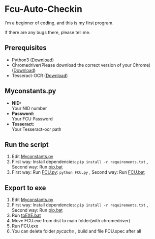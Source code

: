 # Fcu-Auto-Checkin
I'm a beginner of coding, and this is my first program.

If there are any bugs there, please tell me.

## Prerequisites  
  
 - Python3 ([Download](https://www.python.org/downloads/))
 - Chromedriver(Please download the correct version of your Chrome) ([Download](https://chromedriver.chromium.org/downloads))
 - Tesseract-OCR ([Download](https://github.com/UB-Mannheim/tesseract/wiki))

## Myconstants.py
 - **NID:**  
Your NID number
 - **Password:**  
Your FCU Password
 - **Tesseract:**  
Your Tesseract-ocr path

## Run the script
 1. Edit [Myconstants.py](Myconstants.py)
 2. First way: Install dependencies: `pip install -r requirements.txt` , Second way: Run [pip.bat](pip.bat)
 3. First way: Run [FCU.py](FCU.py): `python FCU.py` , Second way: Run [FCU.bat](FCU.bat)

## Export to exe
 1. Edit [Myconstants.py](Myconstants.py)
 2. First way: Install dependencies: `pip install -r requirements.txt` , Second way: Run [pip.bat](pip.bat)
 3. Run [toEXE.bat](toEXE.bat)
 4. Move FCU.exe from dist to main folder(with chromedriver)
 5. Run FCU.exe
 6. You can delete folder _pycache_ , build and file FCU.spec after all
